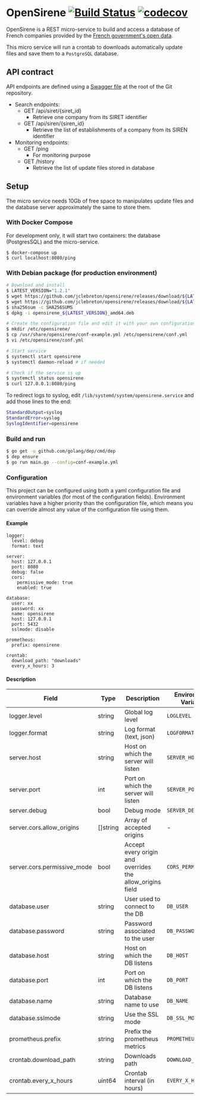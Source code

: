 # OpenSirene [![Build Status](https://travis-ci.org/jclebreton/opensirene.svg?branch=v2)](https://travis-ci.org/jclebreton/opensirene) [![codecov](https://codecov.io/gh/jclebreton/opensirene/branch/master/graph/badge.svg)](https://codecov.io/gh/jclebreton/opensirene)

OpenSirene  is a REST micro-service to build and access a database of French companies
provided by the [French government's open data](https://www.data.gouv.fr/fr/datasets/base-sirene-des-entreprises-et-de-leurs-etablissements-siren-siret/).

This micro service will run a crontab to downloads automatically update files
and save them to a `PostgreSQL` database.

## API contract 

API endpoints are defined using a [Swagger file](swagger.yaml) at the root of
the Git repository.

* Search endpoints:
    * GET /api/siret/{siret_id}
        * Retrieve one company from its SIRET identifier
    * GET /api/siren/{siren_id}
        * Retrieve the list of establishments of a company from its SIREN identifier
* Monitoring endpoints:
    * GET /ping
        * For monitoring purpose
    * GET /history
        * Retrieve the list of update files stored in database


## Setup
The micro service needs 10Gb of free space to manipulates update files and
the database server approximately the same to store them.

### With Docker Compose

For development only, it will start two containers: the database (PostgresSQL)
and the micro-service.
```
$ docker-compose up
$ curl localhost:8080/ping
```

### With Debian package (for production environment)

```sh
# Download and install
$ LATEST_VERSION="1.2.1"
$ wget https://github.com/jclebreton/opensirene/releases/download/${LATEST_VERSION}/opensirene_${LATEST_VERSION}_amd64.deb
$ wget https://github.com/jclebreton/opensirene/releases/download/${LATEST_VERSION}/SHA256SUMS
$ sha256sum -c SHA256SUMS
$ dpkg -i opensirene_${LATEST_VERSION}_amd64.deb

# Create the configuration file and edit it with your own configuration
$ mkdir /etc/opensirene/
$ cp /usr/share/opensirene/conf-example.yml /etc/opensirene/conf.yml
$ vi /etc/opensirene/conf.yml

# Start service
$ systemctl start opensirene
$ systemctl daemon-reload # if needed

# Check if the service is up
$ systemctl status opensirene
$ curl 127.0.0.1:8080/ping
```

To redirect logs to syslog, edit `/lib/systemd/system/opensirene.service` and add those lines to the end:
```bash
StandardOutput=syslog
StandardError=syslog
SyslogIdentifier=opensirene
```

### Build and run

```sh
$ go get -u github.com/golang/dep/cmd/dep
$ dep ensure
$ go run main.go --config=conf-example.yml
```

### Configuration

This project can be configured using both a yaml configuration file and
environment variables (for most of the configuration fields). Environment
variables have a higher priority than the configuration file, which means you
can override almost any value of the configuration file using them. 

#### Example
```
logger:
  level: debug
  format: text

server:
  host: 127.0.0.1
  port: 8080
  debug: false
  cors:
    permissive_mode: true
    enabled: true

database:
  user: xx
  password: xx
  name: opensirene
  host: 127.0.0.1
  port: 5432
  sslmode: disable

prometheus:
  prefix: opensirene

crontab:
  download_path: "downloads"
  every_x_hours: 3

```

#### Description

| Field                       | Type     | Description                                               | Environment Variable | Default        | Example        |
|-----------------------------|----------|-----------------------------------------------------------|----------------------|----------------|----------------|
| logger.level                | string   | Global log level                                          | `LOGLEVEL`           | "info"         | "debug"        |
| logger.format               | string   | Log format (text, json)                                   | `LOGFORMAT`          | "text"         | "json"         |
| server.host                 | string   | Host on which the server will listen                      | `SERVER_HOST`        | "127.0.0.1"    | "127.0.0.1"    |
| server.port                 | int      | Port on which the server will listen                      | `SERVER_PORT`        | 8080           | 8080           |
| server.debug                | bool     | Debug mode                                                | `SERVER_DEBUG`       | false          | true           |
| server.cors.allow_origins   | []string | Array of accepted origins                                 | -                    | -              | -              |
| server.cors.permissive_mode | bool     | Accept every origin and overrides the allow_origins field | `CORS_PERMISSIVE`    | false          | true           |
| database.user               | string   | User used to connect to the DB                            | `DB_USER`            | "sir"          | "sir"          |
| database.password           | string   | Password associated to the user                           | `DB_PASSWORD`        | -              | -              |
| database.host               | string   | Host on which the DB listens                              | `DB_HOST`            | "127.0.0.1"    | "127.0.0.1"    |
| database.port               | int      | Port on which the DB listens                              | `DB_PORT`            | 5432           | 5432           |
| database.name               | string   | Database name to use                                      | `DB_NAME`            | "opensirenedb" | "opensirenedb" |
| database.sslmode            | string   | Use the SSL mode                                          | `DB_SSL_MODE`        | "disable"      | "disable"      |
| prometheus.prefix           | string   | Prefix the prometheus metrics                             | `PROMETHEUS_PREFIX`  | "opensirene"   | "opensirene"   |
| crontab.download_path       | string   | Downloads path                                            | `DOWNLOAD_PATH`      | "downloads"    | "/tmp"         |
| crontab.every_x_hours       | uint64   | Crontab interval (in hours)                               | `EVERY_X_HOURS`      | 3              | 1              |
